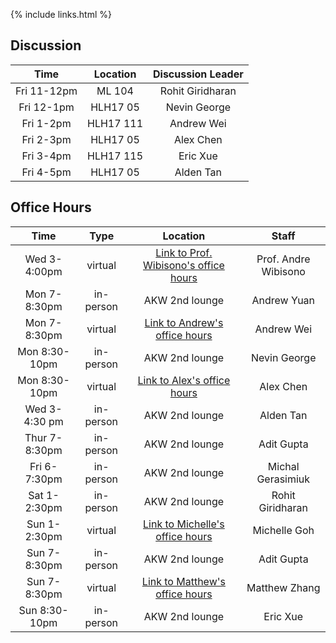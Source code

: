 {% include links.html %}

## Discussion

| Time         |   Location   |  Discussion Leader |
| :---:        |    :----:   |    :---:            |
|Fri 11-12pm|      ML 104     |  Rohit Giridharan  |
|Fri 12-1pm|     HLH17 05         |  Nevin George      |
|Fri 1-2pm |    HLH17 111         |  Andrew Wei        |
|Fri 2-3pm |  HLH17 05        |  Alex Chen         |
|Fri 3-4pm |  HLH17 115     |  Eric Xue          |
|Fri 4-5pm |  HLH17 05            |  Alden Tan         |


## Office Hours

| Time          |   Type| Location | Staff               |
| :---:       |    :----:   |   :----:  |  :---:        |
| Wed 3-4:00pm  |      virtual      |[Link to Prof. Wibisono's office hours](https://yale.zoom.us/my/wibisono)  |Prof. Andre Wibisono |
| Mon 7-8:30pm  | in-person | AKW 2nd lounge  |Andrew Yuan      |
| Mon 7-8:30pm  | virtual   | [Link to Andrew's office hours](https://yale.zoom.us/my/andrewjwei)  |Andrew Wei       |
| Mon 8:30-10pm | in-person | AKW 2nd lounge  |Nevin George |
| Mon 8:30-10pm | virtual   |[Link to Alex's office hours](https://yale.zoom.us/j/9200758820)  |Alex Chen        |
| Wed 3-4:30 pm | in-person |  AKW 2nd lounge |Alden Tan         |
| Thur 7-8:30pm | in-person | AKW 2nd lounge |Adit Gupta     |
| Fri 6-7:30pm  | in-person | AKW 2nd lounge |Michal Gerasimiuk |
| Sat 1-2:30pm  | in-person | AKW 2nd lounge  |Rohit Giridharan    |
| Sun 1-2:30pm  | virtual  |[Link to Michelle's office hours](https://yale.zoom.us/j/2272119184?pwd=dlQ1V2lXU2M4bFVubG1sb1ZaNmRoZz09) | Michelle Goh       |
| Sun 7-8:30pm  | in-person |  AKW 2nd lounge | Adit Gupta |
| Sun 7-8:30pm  | virtual   | [Link to Matthew's office hours](https://yale.zoom.us/j/9916776114)  |Matthew Zhang    |
| Sun 8:30-10pm | in-person   | AKW 2nd lounge   | Eric Xue   |


